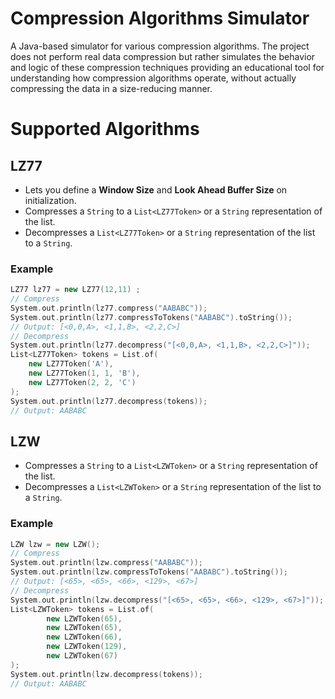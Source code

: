# Compression Algorithms Simulator
A Java-based simulator for various compression algorithms. The project does not perform real data compression but rather simulates the behavior and logic of these compression techniques providing an educational tool for understanding how compression algorithms operate, without actually compressing the data in a size-reducing manner.


# Supported Algorithms

## LZ77

- Lets you define a **Window Size** and **Look Ahead Buffer Size** on initialization.
- Compresses a `String` to a `List<LZ77Token>` or a `String` representation of the list.
- Decompresses a `List<LZ77Token>` or a `String` representation of the list to a `String`.

### Example

```cpp
LZ77 lz77 = new LZ77(12,11) ;
// Compress
System.out.println(lz77.compress("AABABC"));
System.out.println(lz77.compressToTokens("AABABC").toString());
// Output: [<0,0,A>, <1,1,B>, <2,2,C>]
// Decompress
System.out.println(lz77.decompress("[<0,0,A>, <1,1,B>, <2,2,C>]"));
List<LZ77Token> tokens = List.of(
    new LZ77Token('A'),
    new LZ77Token(1, 1, 'B'),
    new LZ77Token(2, 2, 'C')
);
System.out.println(lz77.decompress(tokens));
// Output: AABABC
```

## LZW

- Compresses a `String` to a `List<LZWToken>` or a `String` representation of the list.
- Decompresses a `List<LZWToken>` or a `String` representation of the list to a `String`.

### Example

```cpp
LZW lzw = new LZW();
// Compress
System.out.println(lzw.compress("AABABC"));
System.out.println(lzw.compressToTokens("AABABC").toString());
// Output: [<65>, <65>, <66>, <129>, <67>]
// Decompress
System.out.println(lzw.decompress("[<65>, <65>, <66>, <129>, <67>]"));
List<LZWToken> tokens = List.of(
        new LZWToken(65),
        new LZWToken(65),
        new LZWToken(66),
        new LZWToken(129),
        new LZWToken(67)
);
System.out.println(lzw.decompress(tokens));
// Output: AABABC
```
